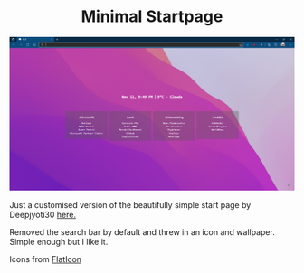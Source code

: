 <div align="center">
<h1>Minimal Startpage</h1>
</div>

![](/.github/startpage.png)

Just a customised version of the beautifully simple start page by Deepjyoti30 [here.](https://github.com/deepjyoti30/startpage)

Removed the search bar by default and threw in an icon and wallpaper. Simple enough but I like it. 

Icons from [FlatIcon](https://www.flaticon.com/premium-icon/storm_3157542?term=storm&page=1&position=2&page=1&position=2&related_id=3157542&origin=search)